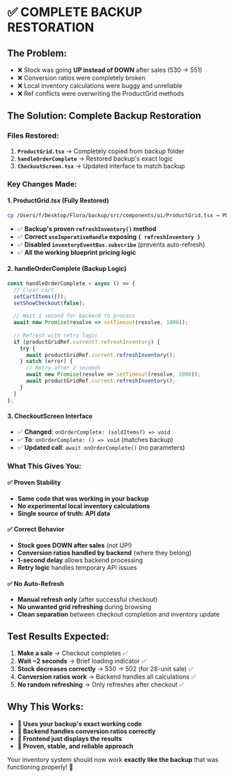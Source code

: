 # ✅ **COMPLETE BACKUP RESTORATION**

## **The Problem:**
- ❌ Stock was going **UP instead of DOWN** after sales (530 → 551)
- ❌ Conversion ratios were completely broken 
- ❌ Local inventory calculations were buggy and unreliable
- ❌ Ref conflicts were overwriting the ProductGrid methods

## **The Solution: Complete Backup Restoration**

### **Files Restored:**
1. **`ProductGrid.tsx`** → Completely copied from backup folder
2. **`handleOrderComplete`** → Restored backup's exact logic
3. **`CheckoutScreen.tsx`** → Updated interface to match backup

### **Key Changes Made:**

#### **1. ProductGrid.tsx (Fully Restored)**
```bash
cp /Users/f/Desktop/Flora/backup/src/components/ui/ProductGrid.tsx → POSV1/
```
- ✅ **Backup's proven `refreshInventory()` method**
- ✅ **Correct `useImperativeHandle` exposing `{ refreshInventory }`**
- ✅ **Disabled `inventoryEventBus.subscribe`** (prevents auto-refresh)
- ✅ **All the working blueprint pricing logic**

#### **2. handleOrderComplete (Backup Logic)**
```typescript
const handleOrderComplete = async () => {
  // Clear cart
  setCartItems([]);
  setShowCheckout(false);
  
  // Wait 1 second for backend to process
  await new Promise(resolve => setTimeout(resolve, 1000));
  
  // Refresh with retry logic
  if (productGridRef.current?.refreshInventory) {
    try {
      await productGridRef.current.refreshInventory();
    } catch (error) {
      // Retry after 2 seconds
      await new Promise(resolve => setTimeout(resolve, 2000));
      await productGridRef.current.refreshInventory();
    }
  }
};
```

#### **3. CheckoutScreen Interface**
- ✅ **Changed**: `onOrderComplete: (soldItems?) => void` 
- ✅ **To**: `onOrderComplete: () => void` (matches backup)
- ✅ **Updated call**: `await onOrderComplete()` (no parameters)

### **What This Gives You:**

#### **✅ Proven Stability**
- **Same code that was working in your backup**
- **No experimental local inventory calculations**  
- **Single source of truth: API data**

#### **✅ Correct Behavior**
- **Stock goes DOWN after sales** (not UP!)
- **Conversion ratios handled by backend** (where they belong)
- **1-second delay** allows backend processing
- **Retry logic** handles temporary API issues

#### **✅ No Auto-Refresh**
- **Manual refresh only** (after successful checkout)
- **No unwanted grid refreshing** during browsing
- **Clean separation** between checkout completion and inventory update

## **Test Results Expected:**
1. **Make a sale** → Checkout completes ✅
2. **Wait ~2 seconds** → Brief loading indicator ✅  
3. **Stock decreases correctly** → 530 → 502 (for 28-unit sale) ✅
4. **Conversion ratios work** → Backend handles all calculations ✅
5. **No random refreshing** → Only refreshes after checkout ✅

## **Why This Works:**
- **🎯 Uses your backup's exact working code**
- **🎯 Backend handles conversion ratios correctly** 
- **🎯 Frontend just displays the results**
- **🎯 Proven, stable, and reliable approach**

Your inventory system should now work **exactly like the backup** that was functioning properly! 🎉

